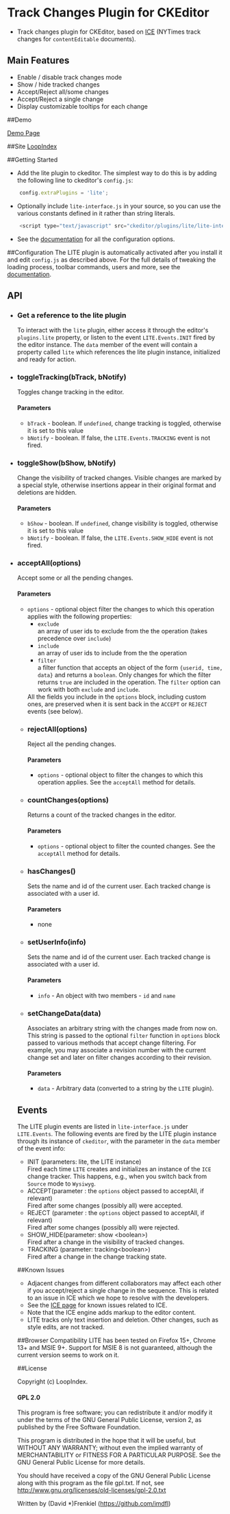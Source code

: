 # Track Changes Plugin for CKEditor

* Track changes plugin for CKEditor, based on <a href="https://github.com/NYTimes/ice" target="_blank">ICE</a> (NYTimes track changes for <code>contentEditable</code> documents). 

## Main Features

- Enable / disable track changes mode
- Show / hide tracked changes
- Accept/Reject all/some changes
- Accept/Reject a single change
- Display customizable tooltips for each change

##Demo

[Demo Page](http://www.loopindex.com/lite/demo)

##Site
[LoopIndex](http://www.loopindex.com/lite)

##Getting Started
- Add the lite plugin to ckeditor. The simplest way to do this is by adding the following line to ckeditor's <code>config.js</code>:
```javascript
	config.extraPlugins = 'lite';
```
- Optionally include <code>lite-interface.js</code> in your source, so you can use the various constants defined in it rather than string literals.
```javascript
	<script type="text/javascript" src="ckeditor/plugins/lite/lite-interface.js"></script>
```

- See the <a href="http://www.loopindex.com/lite/docs/" target="_blank">documentation</a> for all the configuration options.

##Configuration
The LITE plugin is automatically activated after you install it and edit <code>config.js</code> as described above. For the full details of tweaking the loading process, toolbar commands, users and more, see the <a href="http://www.loopindex.com/lite/docs/" target="_blank">documentation</a>.

## API
<ul>
<li><h3>Get a reference to the lite plugin</h3>
To interact with the <code>lite</code> plugin, either access it through the editor's <code>plugins.lite</code> property, or listen to the event <code>LITE.Events.INIT</code> fired by the editor instance. The <code>data</code> member of the event will
contain a property called <code>lite</code> which references the lite plugin instance, initialized and ready for action.
<li><h3>toggleTracking(bTrack, bNotify)</h3>
Toggles change tracking in the editor. 
<h4>Parameters</h4>
<ul>
<li><code>bTrack</code> - boolean. If <code>undefined</code>, change tracking is toggled, otherwise it is set to this value
<li><code>bNotify</code> - boolean. If false, the <code>LITE.Events.TRACKING</code> event is not fired.
</ul>
<li><h3>toggleShow(bShow, bNotify)</h3>
Change the visibility of tracked changes. Visible changes are marked by a special style, otherwise insertions appear in their original format and deletions are hidden.
<h4>Parameters</h4>
<ul>
<li><code>bShow</code> - boolean. If <code>undefined</code>, change visibility is toggled, otherwise it is set to this value
<li><code>bNotify</code> - boolean. If false, the <code>LITE.Events.SHOW_HIDE</code> event is not fired.
</ul>

<li><h3>acceptAll(options)</h3>
Accept some or all the pending changes.
<h4>Parameters</h4>
<ul>
<li><code>options</code> - optional object filter the changes to which this operation applies with the following properties:
<ul><li><code>exclude</code><div>an array of user ids to exclude from the the operation (takes precedence over <code>include</code>)</div>
<li><code>include</code><div>an array of user ids to include from the the operation</div>
<li><code>filter</code><div>a filter function that accepts an object of the form <code>{userid, time, data}</code> and returns a <code>boolean</code>. Only changes for which the filter returns <code>true</code> are included in the operation. The <code>filter</code> option can work with both <code>exclude</code> and <code>include</code>.</div>
</ul>
All the fields you include in the <code>options</code> block, including custom ones, are preserved when it is sent back in the <code>ACCEPT</code> or <code>REJECT</code> events (see below).
<li><h3>rejectAll(options)</h3>
Reject all the pending changes.
<h4>Parameters</h4>
<ul>
<li><code>options</code> - optional object to filter the changes to which this operation applies. See the <code>acceptAll</code> method for details.
</ul>

<li><h3>countChanges(options)</h3>
Returns a count of the tracked changes in the editor.
<h4>Parameters</h4>
<ul>
<li><code>options</code> - optional object to filter the counted changes. See the <code>acceptAll</code> method for details.
</ul>

<li><h3>hasChanges()</h3>
Sets the name and id of the current user. Each tracked change is associated with a user id. 
<h4>Parameters</h4>
<ul>
<li>none
</ul>

<li><h3>setUserInfo(info)</h3>
Sets the name and id of the current user. Each tracked change is associated with a user id. 
<h4>Parameters</h4>
<ul>
<li><code>info</code> - An object with two members - <code>id</code> and <code>name</code>
</ul>

<li><h3>setChangeData(data)</h3>
Associates an arbitrary string with the changes made from now on. This string is passed to the optional <code>filter</code> function in <code>options</code> block passed to various methods that accept change filtering. For example, you may associate a revision number with the current change set and later on filter changes according to their revision.
<h4>Parameters</h4>
<ul>
<li><code>data</code> - Arbitrary data (converted to a string by the <code>LITE</code> plugin).
</ul>



</ul>

## Events
The LITE plugin events are listed in <code>lite-interface.js</code> under <code>LITE.Events</code>. The following events are fired by the LITE plugin instance through its instance of <code>ckeditor</code>, with the parameter in the <code>data</code> member of the event info:
<ul>
<li>INIT (parameters: lite, the LITE instance)<div>Fired each time <code>LITE</code> creates and initializes an instance of the <code>ICE</code> change tracker. This happens, e.g., when you switch back from <code>Source</code> mode to <code>Wysiwyg</code>.</div>
<li>ACCEPT(parameter : the <code>options</code> object passed to acceptAll, if relevant)<div>Fired after some changes (possibly all) were accepted.
<li>REJECT (parameter : the <code>options</code> object passed to acceptAll, if relevant)<div>Fired after some changes (possibly all) were rejected. </div>
<li>SHOW_HIDE(parameter: show &lt;boolean&gt;)
<div>Fired after a change in the visibility of tracked changes.</div>
<li>TRACKING (parameter: tracking&lt;boolean&gt;)
<div>Fired after a change in the change tracking state.</div>

</ul>


##Known Issues
* Adjacent changes from different collaborators may affect each other if you accept/reject a single change in the sequence. This is related to an issue in ICE which we hope to resolve with the developers.
* See the <a href="https://github.com/NYTimes/ice/blob/master/README.md" target="_blank">ICE page</a> for known issues related to ICE.
* Note that the ICE engine adds markup to the editor content. 
* LITE tracks only text insertion and deletion. Other changes, such as style edits, are not tracked.

##Browser Compatibility
LITE has been tested on Firefox 15+, Chrome 13+ and MSIE 9+. Support for MSIE 8 is not guaranteed, although the current version seems to work on it.

##License

Copyright (c) LoopIndex.

<h4>GPL 2.0</h4>

This program is free software; you can redistribute it and/or modify
it under the terms of the GNU General Public License, version 2, as
published by the Free Software Foundation.

This program is distributed in the hope that it will be useful,
but WITHOUT ANY WARRANTY; without even the implied warranty of
MERCHANTABILITY or FITNESS FOR A PARTICULAR PURPOSE. See the
GNU General Public License for more details.

You should have received a copy of the GNU General Public License
along with this program as the file gpl.txt. If not, see
<http://www.gnu.org/licenses/old-licenses/gpl-2.0.txt>

Written by (David *)Frenkiel (https://github.com/imdfl)
